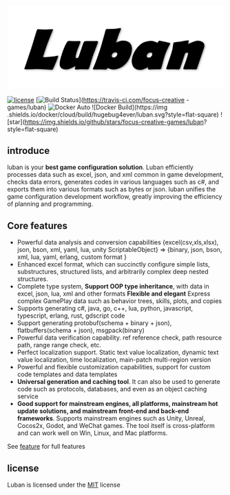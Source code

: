 ![icon](../img/luban/icon.png)

[![license](http://img.shields.io/badge/license-MIT-blue.svg?style=flat-square)](https://opensource.org/licenses/MIT)
[![Build Status](https://travis-ci.com/focus-creative-games/luban.svg?style=flat-square&branch=main)](https://travis-ci.com/focus-creative -games/luban) ![Docker Auto](https://img.shields.io/docker/cloud/automated/hugebug4ever/luban.svg?style=flat-square) ![Docker Build](https://img .shields.io/docker/cloud/build/hugebug4ever/luban.svg?style=flat-square) ![star](https://img.shields.io/github/stars/focus-creative-games/luban? style=flat-square)


## introduce

luban is your **best game configuration solution**. Luban efficiently processes data such as excel, json, and xml common in game development, checks data errors, generates codes in various languages such as c#, and exports them into various formats such as bytes or json.
luban unifies the game configuration development workflow, greatly improving the efficiency of planning and programming.

## Core features

- Powerful data analysis and conversion capabilities {excel(csv,xls,xlsx), json, bson, xml, yaml, lua, unity ScriptableObject} => {binary, json, bson, xml, lua, yaml, erlang, custom format }
- Enhanced excel format, which can succinctly configure simple lists, substructures, structured lists, and arbitrarily complex deep nested structures.
- Complete type system, **Support OOP type inheritance**, with data in excel, json, lua, xml and other formats **Flexible and elegant** Express complex GamePlay data such as behavior trees, skills, plots, and copies
- Supports generating c#, java, go, c++, lua, python, javascript, typescript, erlang, rust, gdscript code
- Support generating protobuf(schema + binary + json), flatbuffers(schema + json), msgpack(binary)
- Powerful data verification capability. ref reference check, path resource path, range range check, etc.
- Perfect localization support. Static text value localization, dynamic text value localization, time localization, main-patch multi-region version
- Powerful and flexible customization capabilities, support for custom code templates and data templates
- **Universal generation and caching tool**. It can also be used to generate code such as protocols, databases, and even as an object caching service
- **Good support for mainstream engines, all platforms, mainstream hot update solutions, and mainstream front-end and back-end frameworks**. Supports mainstream engines such as Unity, Unreal, Cocos2x, Godot, and WeChat games. The tool itself is cross-platform and can work well on Win, Linux, and Mac platforms.

See [feature](/basic/traits.md) for full features


## license

Luban is licensed under the [MIT](https://github.com/focus-creative-games/luban/blob/main/LICENSE) license